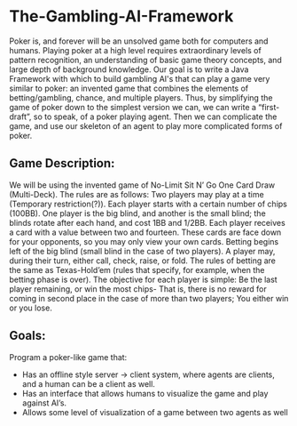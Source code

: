 # The-Gambling-AI-Framework
	
Poker is, and forever will be an unsolved game both for computers and humans. Playing poker at a high level requires extraordinary levels of pattern recognition, an understanding of basic game theory concepts, and large depth of background knowledge. Our goal is to write a Java Framework with which to build gambling AI's that can play a game very similar to poker: an invented game that combines the elements of betting/gambling, chance, and multiple players. Thus, by simplifying the game of poker down to the simplest version we can, we can write a “first-draft”, so to speak, of a poker playing agent. Then we can complicate the game, and use our skeleton of an agent to play more complicated forms of poker.

## Game Description:

We will be using the invented game of No-Limit Sit N’ Go One Card Draw (Multi-Deck). The rules are as follows: 
Two players may play at a time (Temporary restriction(?)). Each player starts with a certain number of chips (100BB). One player is the big blind, and another is the small blind; the blinds rotate after each hand, and cost 1BB and 1/2BB.
Each player receives a card with a value between two and fourteen. These cards are face down for your opponents, so you may only view your own cards. Betting begins left of the big blind (small blind in the case of two players). A player may, during their turn, either call, check, raise, or fold. The rules of betting are the same as Texas-Hold’em (rules that specify, for example, when the betting phase is over).
The objective for each player is simple: Be the last player remaining, or win the most chips- That is, there is no reward for coming in second place in the case of more than two players; You either win or you lose.



## Goals:
Program a poker-like game that:
- Has an offline style server -> client system, where agents are clients, and a human can be a client as well.
- Has an interface that allows humans to visualize the game and play against AI’s.
- Allows some level of visualization of a game between two agents as well

